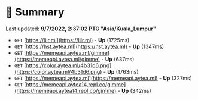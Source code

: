 # 📖 Summary
Last updated: **9/7/2022, 2:37:02 PTG "Asia/Kuala_Lumpur"**

- `GET` [https://lilr.ml](https://lilr.ml) - **Up** (1725ms)
- `GET` [https://hst.aytea.ml](https://hst.aytea.ml) - **Up** (1347ms)
- `GET` [https://memeapi.aytea.ml/gimme](https://memeapi.aytea.ml/gimme) - **Up** (637ms)
- `GET` [https://color.aytea.ml/4b31d6.png](https://color.aytea.ml/4b31d6.png) - **Up** (1763ms)
- `GET` [https://memeapi.aytea.ml](https://memeapi.aytea.ml) - **Up** (327ms)
- `GET` [https://memeapi.aytea14.repl.co/gimme](https://memeapi.aytea14.repl.co/gimme) - **Up** (342ms)
